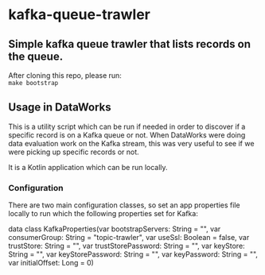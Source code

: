 # kafka-queue-trawler

## Simple kafka queue trawler that lists records on the queue.

After cloning this repo, please run:  
`make bootstrap`

## Usage in DataWorks

This is a utility script which can be run if needed in order to discover if a specific record is on a Kafka queue or not. When DataWorks were doing data evaluation work on the Kafka stream, this was very useful to see if we were picking up specific records or not.

It is a Kotlin application which can be run locally.

### Configuration

There are two main configuration classes, so set an app properties file locally to run which the following properties set for Kafka:

  data class KafkaProperties(var bootstrapServers: String = "",
     var consumerGroup: String = "topic-trawler",
     var useSsl: Boolean = false,
     var trustStore: String = "",
     var trustStorePassword: String = "",
     var keyStore: String = "",
     var keyStorePassword: String = "",
     var keyPassword: String = "",
     var initialOffset: Long = 0)
